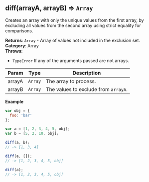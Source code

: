<a name="diff"></a>

## diff(arrayA, arrayB) ⇒ <code>Array</code>
Creates an array with only the unique values from the first array,
by excluding all values from the second array using strict equality for comparisons.

**Returns**: <code>Array</code> - Array of values not included in the exclusion set.  
**Category**: Array  
**Throws**:

- <code>TypeError</code> If any of the arguments passed are not arrays.


| Param | Type | Description |
| --- | --- | --- |
| arrayA | <code>Array</code> | The array to process. |
| arrayB | <code>Array</code> | The values to exclude from `arrayA`. |

**Example**  
```js
var obj = {
  foo: 'bar'
};

var a = [1, 2, 3, 4, 5, obj];
var b = [5, 2, 10, obj];

diff(a, b);
// -> [1, 3, 4]

diff(a, []);
// -> [1, 2, 3, 4, 5, obj]

diff(a);
// -> [1, 2, 3, 4, 5, obj]
```
